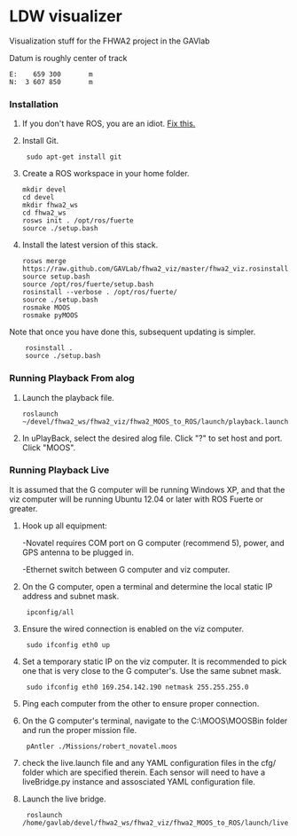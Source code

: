 # LDW visualizer #

Visualization stuff for the FHWA2 project in the GAVlab

Datum is roughly center of track
	
	E: 	  659 300  		m
	N: 	3 607 850   	m


### Installation ###

1. 	If you don't have ROS, you are an idiot. [Fix this.](http://www.ros.org/wiki/ROS/Installation)

2. Install Git.

		sudo apt-get install git

3.	Create a ROS workspace in your home folder.

		mkdir devel
		cd devel
		mkdir fhwa2_ws
		cd fhwa2_ws
		rosws init . /opt/ros/fuerte
		source ./setup.bash

4. 	Install the latest version of this stack.

		rosws merge https://raw.github.com/GAVLab/fhwa2_viz/master/fhwa2_viz.rosinstall
		source setup.bash
		source /opt/ros/fuerte/setup.bash
		rosinstall --verbose . /opt/ros/fuerte/
		source ./setup.bash
		rosmake MOOS
		rosmake pyMOOS

Note that once you have done this, subsequent updating is simpler.

		rosinstall .
		source ./setup.bash


### Running Playback From alog ###

1.	Launch the playback file.
		
		roslaunch ~/devel/fhwa2_ws/fhwa2_viz/fhwa2_MOOS_to_ROS/launch/playback.launch

2. 	In uPlayBack, select the desired alog file. Click "?" to set host and port. Click "MOOS".


### Running Playback Live ###
It is assumed that the G computer will be running Windows XP, and that the viz computer will be running Ubuntu 12.04 or later with ROS Fuerte or greater.

1. Hook up all equipment:
	
	-Novatel requires COM port on G computer (recommend 5), power, and GPS antenna to be plugged in.
	
	-Ethernet switch between G computer and viz computer.

2. On the G computer, open a terminal and determine the local static IP address and subnet mask.

		ipconfig/all

3. Ensure the wired connection is enabled on the viz computer.

		sudo ifconfig eth0 up

4. Set a temporary static IP on the viz computer. It is recommended to pick one that is very close to the G computer's. Use the same subnet mask.
		
		sudo ifconfig eth0 169.254.142.190 netmask 255.255.255.0

5. Ping each computer from the other to ensure proper connection.

6. On the G computer's terminal, navigate to the C:\MOOS\MOOSBin folder and run the proper mission file.

		pAntler ./Missions/robert_novatel.moos

7. check the live.launch file and any YAML configuration files in the cfg/ folder which are specified therein. Each sensor will need to have a liveBridge.py instance and assosciated YAML configuration file.

8. Launch the live bridge.
	
		roslaunch /home/gavlab/devel/fhwa2_ws/fhwa2_viz/fhwa2_MOOS_to_ROS/launch/live.launch